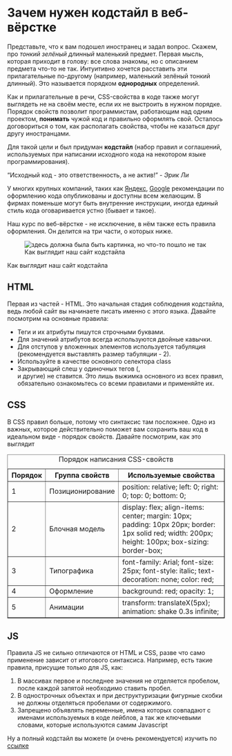 <!DOCTYPE html>
<html lang="ru">
    <head> 
<meta charset="UTF-8">
<meta name="viewport" content="width=device=width initial-scale=1">
    </head> 
    <body> 
      <h1>
        Зачем нужен кодстайл в веб-вёрстке
      </h1>  
<p>
    Представьте, что к вам подошел иностранец и задал вопрос. Скажем, про <i>тонкий
        зелёный длинный</i> маленький предмет. Первая мысль, которая приходит в голову: все
слова знакомы, но с описанием предмета что-то не так. Интуитивно хочется расставить
эти прилагательные по-другому (например, маленький зелёный тонкий длинный). Это
называется порядком <strong>однородных</strong> определений.
</p>
<p> 
    Как и прилагательные в речи, CSS-свойства в коде также могут выглядеть не на своём
месте, если их не выстроить в нужном порядке. Порядок свойств позволит
программистам, работающим над одним проектом, <b>понимать</b> чужой код и правильно
оформлять свой. Осталось договориться о том, как располагать свойства, чтобы не
казаться друг другу иностранцами.
</p>
<p>
    Для такой цели и был придуман <b>кодстайл</b> (набор правил и соглашений, используемых
при написании исходного кода на некотором языке программирования).
</p>
<p>
   <q>Исходный код - это ответственность, а не актив!</q>  
   <cite>- Эрик Ли</cite>
</p>
<p>У многих крупных компаний, таких как <a target="_blank" href="https://yandex.ru">Яндекс</a>, <a target="_blank" href="https://google.com">Google</a> рекомендации по оформлению
    кода опубликованы и доступны всем желающим. В фирмах поменьше могут быть
    внутренние инструкции, иногда единый стиль кода оговаривается устно (бывает и
    такое).
</p>
<p>
    Наш курс по веб-вёрстке - не исключение, в нём также есть правила оформления. Он
    делится на три части, о которых ниже. 
</p>

   <figure>
    <img src="https://www.bing.com/images/search?view=detailV2&ccid=%2fyMr0zat&id=B980F14525144129FAD9C6A1C18A9723FA0EDD03&thid=OIP._yMr0zatE9qF0rU7dc9GWgHaDt&mediaurl=https%3a%2f%2fnaurok-test2.nyc3.digitaloceanspaces.com%2fuploads%2ftest%2f594012%2f629883%2f151380_1605787593.jpg&cdnurl=https%3a%2f%2fth.bing.com%2fth%2fid%2fR.ff232bd336ad13da85d2b53b75cf465a%3frik%3dA90O%252biOXisGhxg%26pid%3dImgRaw%26r%3d0%26sres%3d1%26sresct%3d1%26srh%3d650%26srw%3d1300&exph=400&expw=800&q=%d0%b2%d0%b5%d1%80%d1%81%d1%82%d0%ba%d0%b0&simid=608017011521519305&FORM=IRPRST&ck=09C49D09DE140BC23168E10A4313183F&selectedIndex=1" alt="здесь должна была быть картинка, но что-то пошло не так">
    <figcaption> Как выглядит наш сайт кодстайла </figcaption>
   </figure>


<p>
Как выглядит наш сайт кодстайла
</p>

<h2>HTML</h2>
<p>
Первая из частей - HTML. Это начальная стадия соблюдения кодстайла, ведь любой
сайт вы начинаете писать именно с этого языка. Давайте посмотрим на основные
правила:
</p>
<ul>
<li> Теги и их атрибуты пишутся строчными буквами.</li>
<li> Для значений атрибутов всегда используются двойные кавычки.</li>
<li> Для отступов у вложенных элементов используется табуляция (рекомендуется
выставлять размер табуляции - 2).</li>
<li> Используйте в качестве основного селектора class</li>
<li> Закрывающий слеш у одиночных тегов (<img>, <br> и другие) не ставится.
Это лишь выжимка основного из всех правил, обязательно ознакомьтесь со всеми
правилами и применяйте их.</li>
</ul>

<h2>CSS</h2>
<p>В CSS правил больше, потому что синтаксис там посложнее. Одно из важных, которое
    действительно поможет вам сохранить ваш код в идеальном виде - порядок свойств.
    Давайте посмотрим, как это выглядит
</p>
<table border="1" cellspacing="0" cellpading="5">

<caption>
    Порядок написания CSS-свойств
</caption>
<thead>
    <tr>
        <th>Порядок</th>
        <th> Группа свойств</th>
        <th> Используемые свойства</th>
    </tr>
</thead>
<tbody>
<tr>
    <td>
    1
    </td>   
    <td>
    Позиционирование 
    </td>
    <td>
    position: relative;
    left: 0;
    right: 0;
    top: 0;
    bottom: 0;
    </td>
        
</tr>
<tr>
    <td>
        2
     </td>
    <td>
        Блочная модель
    </td> 
    <td>
        display: flex;
align-items: center;
margin: 10px;
padding: 10px 20px;
border: 1px solid red;
width: 200px;
height: 100px;
box-sizing: border-box;
</td>
</tr>
<tr>
    <td>
       3 
    <td>
        Типографика
    </td>
    <td>
        font-family: Arial;
        font-size: 25px;
        font-style: italic;
        text-decoration: none;
        color: red;
    </td> 
</tr>
<tr>
    <td>
        4
        </td>
    <td>
        Оформление 
        </td>
    <td>
        background: red;
        opacity: 1;
</tr>
<tr>
    <td>
        5
        </td>
    <td>
        Анимации
    </td>
    <td>
        transform: translateX(5px);
        animation: shake 0.3s infinite;
    </td>
        
</tr>
</tbody>
 
</table>
<h2>JS</h2>
<p>
    Правила JS не сильно отличаются от HTML и CSS, разве что само применение зависит
от итогового синтаксиса. Например, есть такие правила, присущие только для JS, как:
</p>
<ol>
    <li> 
        В массивах первое и последнее значения не отделяется пробелом, после каждой
        запятой необходимо ставить пробел.
    </li>
    <li>
        В однострочных объектах и при деструктуризации фигурные скобки не должны
        отделяться пробелами от содержимого.
    </li>
    <li>Запрещено объявлять переменные, имена которых совпадают с именами
        используемых в коде лейблов, а так же ключевыми словами, которые
        используются самим Javascript
     </li>
</ol>
<p>
    Ну а полный кодстайл вы можете (и очень рекомендуется) изучить по <a href= "#">ссылке</a>
</p>
</html>
